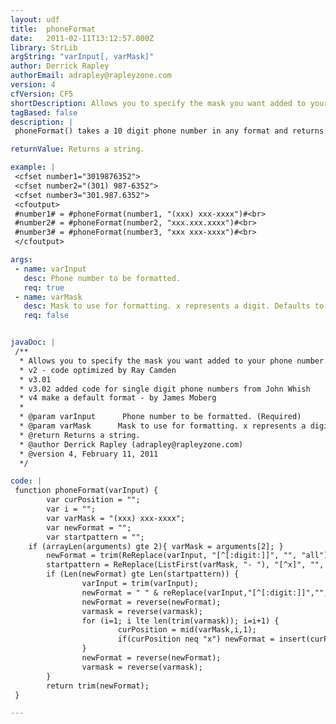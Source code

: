 ```yaml
---
layout: udf
title:  phoneFormat
date:   2011-02-11T13:12:57.000Z
library: StrLib
argString: "varInput[, varMask]"
author: Derrick Rapley
authorEmail: adrapley@rapleyzone.com
version: 4
cfVersion: CF5
shortDescription: Allows you to specify the mask you want added to your phone number.
tagBased: false
description: |
 phoneFormat() takes a 10 digit phone number in any format and returns a value in the specified mask. Here are some mask examples, (xxx) xxx-xxxx, xxx.xxx.xxxx, xxx xxx-xxxx, etc. The only requirement is that numeric values in the mask must be represneted by an &quot;x.&quot;

returnValue: Returns a string.

example: |
 <cfset number1="3019876352">
 <cfset number2="(301) 987-6352">
 <cfset number3="301.987.6352">
 <cfoutput>
 #number1# = #phoneFormat(number1, "(xxx) xxx-xxxx")#<br>
 #number2# = #phoneFormat(number2, "xxx.xxx.xxxx")#<br>
 #number3# = #phoneFormat(number3, "xxx xxx-xxxx")#<br>
 </cfoutput>

args:
 - name: varInput
   desc: Phone number to be formatted.
   req: true
 - name: varMask
   desc: Mask to use for formatting. x represents a digit. Defaults to (xxx) xxx-xxxx
   req: false


javaDoc: |
 /**
  * Allows you to specify the mask you want added to your phone number.
  * v2 - code optimized by Ray Camden
  * v3.01 
  * v3.02 added code for single digit phone numbers from John Whish   
  * v4 make a default format - by James Moberg
  * 
  * @param varInput      Phone number to be formatted. (Required)
  * @param varMask      Mask to use for formatting. x represents a digit. Defaults to (xxx) xxx-xxxx (Optional)
  * @return Returns a string. 
  * @author Derrick Rapley (adrapley@rapleyzone.com) 
  * @version 4, February 11, 2011 
  */

code: |
 function phoneFormat(varInput) {
        var curPosition = "";
        var i = "";
        var varMask = "(xxx) xxx-xxxx";
        var newFormat = "";
        var startpattern = "";
    if (arrayLen(arguments) gte 2){ varMask = arguments[2]; }
        newFormat = trim(ReReplace(varInput, "[^[:digit:]]", "", "all"));
        startpattern = ReReplace(ListFirst(varMask, "- "), "[^x]", "", "all");
        if (Len(newFormat) gte Len(startpattern)) {
                varInput = trim(varInput);
                newFormat = " " & reReplace(varInput,"[^[:digit:]]","","all");
                newFormat = reverse(newFormat);
                varmask = reverse(varmask);
                for (i=1; i lte len(trim(varmask)); i=i+1) {
                        curPosition = mid(varMask,i,1);
                        if(curPosition neq "x") newFormat = insert(curPosition,newFormat, i-1) & " ";
                }
                newFormat = reverse(newFormat);
                varmask = reverse(varmask);
        }
        return trim(newFormat);
 }

---
```


